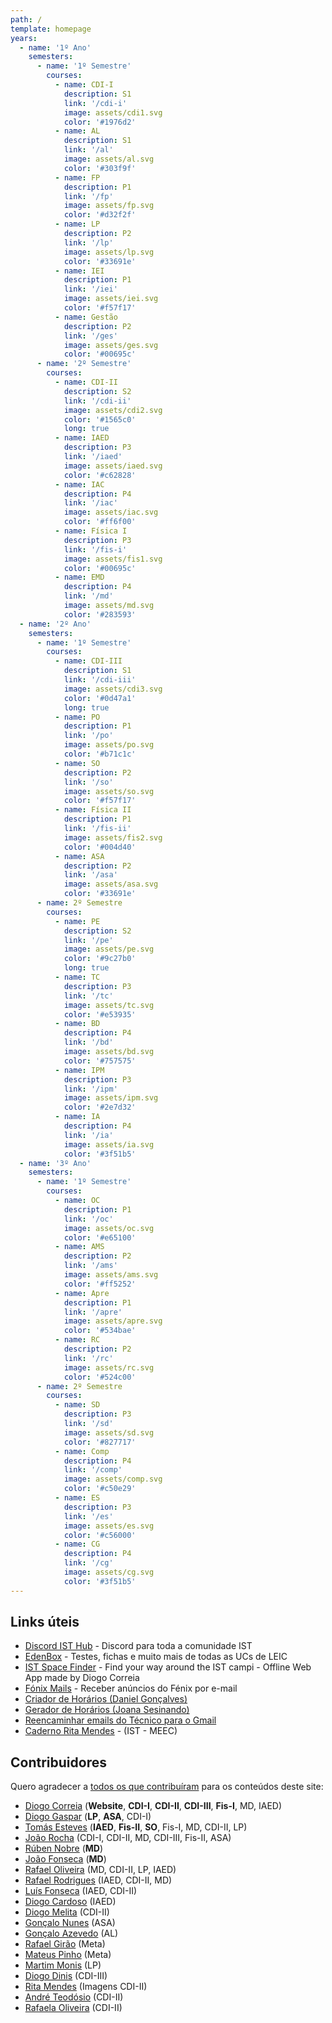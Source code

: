 ```yaml
---
path: /
template: homepage
years:
  - name: '1º Ano'
    semesters:
      - name: '1º Semestre'
        courses:
          - name: CDI-I
            description: S1
            link: '/cdi-i'
            image: assets/cdi1.svg
            color: '#1976d2'
          - name: AL
            description: S1
            link: '/al'
            image: assets/al.svg
            color: '#303f9f'
          - name: FP
            description: P1
            link: '/fp'
            image: assets/fp.svg
            color: '#d32f2f'
          - name: LP
            description: P2
            link: '/lp'
            image: assets/lp.svg
            color: '#33691e'
          - name: IEI
            description: P1
            link: '/iei'
            image: assets/iei.svg
            color: '#f57f17'
          - name: Gestão
            description: P2
            link: '/ges'
            image: assets/ges.svg
            color: '#00695c'
      - name: '2º Semestre'
        courses:
          - name: CDI-II
            description: S2
            link: '/cdi-ii'
            image: assets/cdi2.svg
            color: '#1565c0'
            long: true
          - name: IAED
            description: P3
            link: '/iaed'
            image: assets/iaed.svg
            color: '#c62828'
          - name: IAC
            description: P4
            link: '/iac'
            image: assets/iac.svg
            color: '#ff6f00'
          - name: Física I
            description: P3
            link: '/fis-i'
            image: assets/fis1.svg
            color: '#00695c'
          - name: EMD
            description: P4
            link: '/md'
            image: assets/md.svg
            color: '#283593'
  - name: '2º Ano'
    semesters:
      - name: '1º Semestre'
        courses:
          - name: CDI-III
            description: S1
            link: '/cdi-iii'
            image: assets/cdi3.svg
            color: '#0d47a1'
            long: true
          - name: PO
            description: P1
            link: '/po'
            image: assets/po.svg
            color: '#b71c1c'
          - name: SO
            description: P2
            link: '/so'
            image: assets/so.svg
            color: '#f57f17'
          - name: Física II
            description: P1
            link: '/fis-ii'
            image: assets/fis2.svg
            color: '#004d40'
          - name: ASA
            description: P2
            link: '/asa'
            image: assets/asa.svg
            color: '#33691e'
      - name: 2º Semestre
        courses:
          - name: PE
            description: S2
            link: '/pe'
            image: assets/pe.svg
            color: '#9c27b0'
            long: true
          - name: TC
            description: P3
            link: '/tc'
            image: assets/tc.svg
            color: '#e53935'
          - name: BD
            description: P4
            link: '/bd'
            image: assets/bd.svg
            color: '#757575'
          - name: IPM
            description: P3
            link: '/ipm'
            image: assets/ipm.svg
            color: '#2e7d32'
          - name: IA
            description: P4
            link: '/ia'
            image: assets/ia.svg
            color: '#3f51b5'
  - name: '3º Ano'
    semesters:
      - name: '1º Semestre'
        courses:
          - name: OC
            description: P1
            link: '/oc'
            image: assets/oc.svg
            color: '#e65100'
          - name: AMS
            description: P2
            link: '/ams'
            image: assets/ams.svg
            color: '#ff5252'
          - name: Apre
            description: P1
            link: '/apre'
            image: assets/apre.svg
            color: '#534bae'
          - name: RC
            description: P2
            link: '/rc'
            image: assets/rc.svg
            color: '#524c00'
      - name: 2º Semestre
        courses:
          - name: SD
            description: P3
            link: '/sd'
            image: assets/sd.svg
            color: '#827717'
          - name: Comp
            description: P4
            link: '/comp'
            image: assets/comp.svg
            color: '#c50e29'
          - name: ES
            description: P3
            link: '/es'
            image: assets/es.svg
            color: '#c56000'
          - name: CG
            description: P4
            link: '/cg'
            image: assets/cg.svg
            color: '#3f51b5'
---
```


## Links úteis

- [Discord IST Hub](https://isthub.pt) - Discord para toda a comunidade IST
- [EdenBox](https://www.edenbox.org/) - Testes, fichas e muito mais de todas as UCs de LEIC
- [IST Space Finder](https://spaces.leic.pt) - Find your way around the IST campi - Offline Web App made by Diogo Correia
- [Fónix Mails](https://s.rafael.ovh/fonixmails) - Receber anúncios do Fénix por e-mail
- [Criador de Horários (Daniel Gonçalves)](https://horarios.dang.pt/)
- [Gerador de Horários (Joana Sesinando)](https://web.tecnico.ulisboa.pt/joanasesinando/gerador-horarios/)
- [Reencaminhar emails do Técnico para o Gmail](https://www.notion.so/diogocorreia/Reenchaminhar-emails-do-T-cnico-para-Gmail-2975d496a1d3447a84b0d0cf163dd65f)
- [Caderno Rita Mendes](https://www.notion.so/IST-MEEC-0c22d514a81645eca3c2a58739e323e1) - (IST - MEEC)

## Contribuidores

Quero agradecer a [todos os que contribuíram](https://github.com/diogotcorreia/resumos-leic/graphs/contributors) para os conteúdos deste site:

- [Diogo Correia](https://github.com/diogotcorreia/resumos-leic/commits?author=diogotcorreia) (**Website**, **CDI-I**, **CDI-II**, **CDI-III**, **Fis-I**, MD, IAED)
- [Diogo Gaspar](https://github.com/diogotcorreia/resumos-leic/commits?author=randomicecube) (**LP**, **ASA**, CDI-I)
- [Tomás Esteves](https://github.com/diogotcorreia/resumos-leic/commits?author=Pesteves2002) (**IAED**, **Fis-II**, **SO**, Fis-I, MD, CDI-II, LP)
- [João Rocha](https://github.com/diogotcorreia/resumos-leic/commits?author=Calhau18) (CDI-I, CDI-II, MD, CDI-III, Fis-II, ASA)
- [Rúben Nobre](https://github.com/diogotcorreia/resumos-leic/commits?author=RubenNobre123) (**MD**)
- [João Fonseca](https://github.com/diogotcorreia/resumos-leic/commits?author=jmseca) (**MD**)
- [Rafael Oliveira](https://github.com/diogotcorreia/resumos-leic/commits?author=RafDevX) (MD, CDI-II, LP, IAED)
- [Rafael Rodrigues](https://github.com/diogotcorreia/resumos-leic/commits?author=Rafa10PT) (IAED, CDI-II, MD)
- [Luís Fonseca](https://github.com/diogotcorreia/resumos-leic/commits?author=luishfonseca) (IAED, CDI-II)
- [Diogo Cardoso](https://github.com/diogotcorreia/resumos-leic/commits?author=D-Card) (IAED)
- [Diogo Melita](https://github.com/diogotcorreia/resumos-leic/commits?author=dmelita99) (CDI-II)
- [Gonçalo Nunes](https://github.com/diogotcorreia/resumos-leic/commits?author=Goncalo-Palma-Nunes) (ASA)
- [Gonçalo Azevedo](https://github.com/diogotcorreia/resumos-leic/commits?author=itsVugz) (AL)
- [Rafael Girão](https://github.com/diogotcorreia/resumos-leic/commits?author=rafaelsgirao) (Meta)
- [Mateus Pinho](https://github.com/diogotcorreia/resumos-leic/commits?author=footvaalvica) (Meta)
- [Martim Monis](https://github.com/diogotcorreia/resumos-leic/commits?author=creaaidev) (LP)
- [Diogo Dinis](https://github.com/diogotcorreia/resumos-leic/commits?author=dmbdpt) (CDI-III)
- [Rita Mendes](https://github.com/diogotcorreia/resumos-leic/commits?author=SparklingRita) (Imagens CDI-II)
- [André Teodósio](https://github.com/diogotcorreia/resumos-leic/commits?author=TioDosio) (CDI-II)
- [Rafaela Oliveira](https://github.com/diogotcorreia/resumos-leic/commits?author=rafaelacorreiaoliveira) (CDI-II)
